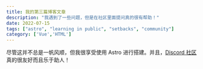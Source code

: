 ```yaml
---
title: 我的第三篇博客文章
description: "我遇到了一些问题，但是在社区里面提问真的很有帮助！"
date: 2022-07-15
tags: ["astro", "learning in public", "setbacks", "community"]
category: ['Vue','HTML']
---
```

尽管这并不总是一帆风顺，但我很享受使用 Astro 进行搭建。并且，[Discord 社区](https://astro.build/chat)真的很友好而且乐于助人！
